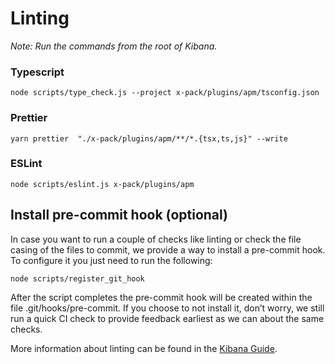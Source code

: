 # Linting

_Note: Run the commands from the root of Kibana._

### Typescript

```
node scripts/type_check.js --project x-pack/plugins/apm/tsconfig.json
```

### Prettier

```
yarn prettier  "./x-pack/plugins/apm/**/*.{tsx,ts,js}" --write
```

### ESLint

```
node scripts/eslint.js x-pack/plugins/apm
```

## Install pre-commit hook (optional)
In case you want to run a couple of checks like linting or check the file casing of the files to commit, we provide a way to install a pre-commit hook. To configure it you just need to run the following:

`node scripts/register_git_hook`

After the script completes the pre-commit hook will be created within the file .git/hooks/pre-commit. If you choose to not install it, don’t worry, we still run a quick CI check to provide feedback earliest as we can about the same checks.

More information about linting can be found in the [Kibana Guide](https://www.elastic.co/guide/en/kibana/current/kibana-linting.html).